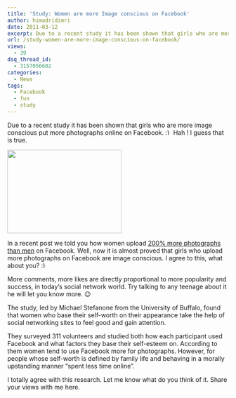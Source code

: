 ```yaml
---
title: 'Study: Women are more Image conscious on Facebook'
author: himadridimri
date: 2011-03-12
excerpt: Due to a recent study it has been shown that girls who are more image conscious put more photographs online on Facebook. :) Hah ! I guess that is true.
url: /study-women-are-more-image-conscious-on-facebook/
views:
  - 39
dsq_thread_id:
  - 3157056602
categories:
  - News
tags:
  - Facebook
  - fun
  - study
---
```

Due to a recent study it has been shown that girls who are more image conscious put more photographs online on Facebook. <img src="http://devilsworkshop.org/wp-includes/images/smilies/simple-smile.png" alt=":)" class="wp-smiley" style="height: 1em; max-height: 1em;" /> Hah ! I guess that is true.

[<img class="alignnone size-full wp-image-6141" src="http://cdn.devilsworkshop.org/files/2011/03/female-facebook.jpg" alt="" width="260" height="190" />][1]

In a recent post we told you how women upload <a href="http://fbknol.com/women-upload-200-photographs-than-men-on-facebook/" onclick="_gaq.push(['_trackEvent', 'outbound-article', 'http://fbknol.com/women-upload-200-photographs-than-men-on-facebook/', '200% more photographs than men']);" >200% more photographs than men</a> on Facebook. Well, now it is almost proved that girls who upload more photographs on Facebook are image conscious. I agree to this, what about you? <img src="http://devilsworkshop.org/wp-includes/images/smilies/simple-smile.png" alt=":)" class="wp-smiley" style="height: 1em; max-height: 1em;" />

More comments, more likes are directly proportional to more popularity and success, in today&#8217;s social network world. Try talking to any teenage about it he will let you know more. 😉

The study, led by Michael Stefanone from the University of Buffalo, found that women who base their self-worth on their appearance take the help of social networking sites to feel good and gain attention.

They surveyed 311 volunteers and studied both how each participant used Facebook and what factors they base their self-esteem on. According to them women tend to use Facebook more for photographs. However, for people whose self-worth is defined by family life and behaving in a morally upstanding manner &#8220;spent less time online&#8221;.

I totally agree with this research. Let me know what do you think of it. Share your views with me here.

 [1]: http://cdn.devilsworkshop.org/files/2011/03/female-facebook.jpg
